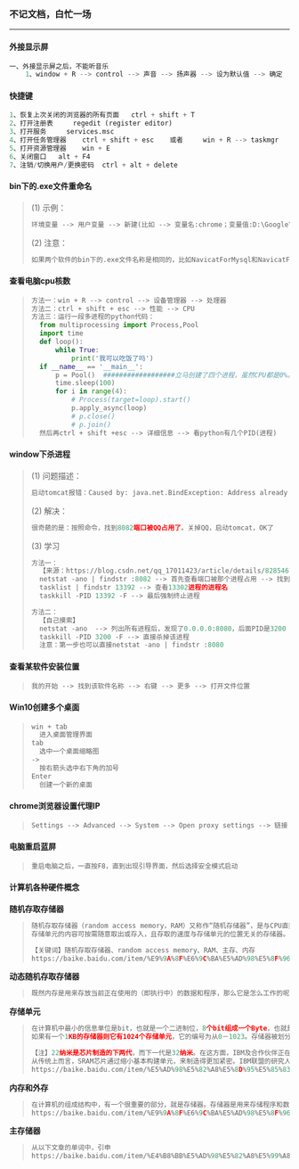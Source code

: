 ### 不记文档，白忙一场

------

#### 外接显示屏

```python
一、外接显示屏之后，不能听音乐
	1、window + R --> control --> 声音 --> 扬声器 --> 设为默认值 --> 确定
```

#### 快捷键

```python
1、恢复上次关闭的浏览器的所有页面   ctrl + shift + T 
2、打开注册表		regedit (register editor)
3、打开服务     services.msc
4、打开任务管理器    ctrl + shift + esc    或者     win + R --> taskmgr
5、打开资源管理器    win + E
6、关闭窗口   alt + F4
7、注销/切换用户/更换密码  ctrl + alt + delete
```

#### bin下的.exe文件重命名

> (1) 示例：
>
> ```python
> 环境变量 --> 用户变量 --> 新建(比如 --> 变量名:chrome；变量值:D:\Google\Chrome\Application) --> path --> 新建(比如 --> %chrome%) 
> ```
>
> (2) 注意：
>
> ```python
> 如果两个软件的bin下的.exe文件名称是相同的，比如NavicatForMysql和NavicatForOracle的bin文件夹下都叫navicat.exe。所以可以把两个navicat.exe文件分别重命名为mynavicat.exe和mynavicat.exe。
> ```

#### 查看电脑cpu核数

> ```python
> 方法一：win + R --> control --> 设备管理器 --> 处理器
> 方法二：ctrl + shift + esc --> 性能 --> CPU
> 方法三：运行一段多进程的python代码：
> 	from multiprocessing import Process,Pool
> 	import time
> 	def loop():
>     	while True:
>         	print('我可以吃饭了吗')
> 	if __name__ == '__main__':
>     	p = Pool()  ##################立马创建了四个进程，虽然CPU都是0%。默认进程池个数=CPU核数
>     	time.sleep(100)
>     	for i in range(4):
>         	# Process(target=loop).start()
>         	p.apply_async(loop)
>         	# p.close()
>         	# p.join()
> 	然后再ctrl + shift +esc --> 详细信息 --> 看python有几个PID(进程)
> ```

#### window下杀进程

> (1) 问题描述：
>
> ```python
> 启动tomcat报错：Caused by: java.net.BindException: Address already in use: JVM_Bind
> ```
>
> (2) 解决：
>
> ```python
> 很奇葩的是：按照命令，找到8082端口被QQ占用了。关掉QQ，启动tomcat，OK了
> ```
>
> (3) 学习
>
> ```python
> 方法一：
> 	【来源：https://blog.csdn.net/qq_17011423/article/details/82854677】
> 	netstat -ano | findstr :8082 --> 首先查看端口被那个进程占用 --> 找到pid是13392
> 	tasklist | findstr 13392 --> 查看13302进程的进程名
> 	taskkill -PID 13392 -F --> 最后强制终止进程
> 
> 方法二：
> 	【自己摸索】
> 	netstat -ano  --> 列出所有进程后，发现了0.0.0.0:8080，后面PID是3200
> 	taskkill -PID 3200 -F --> 直接杀掉该进程
> 	注意：第一步也可以直接netstat -ano | findstr :8080
> ```

#### 查看某软件安装位置

> ```python
> 我的开始 --> 找到该软件名称 --> 右键 --> 更多 --> 打开文件位置
> ```

#### Win10创建多个桌面

> ```python
> win + tab
> 	进入桌面管理界面
> tab
> 	选中一个桌面缩略图
> ->
> 	按右箭头选中右下角的加号
> Enter
> 	创建一个新的桌面
> ```

#### chrome浏览器设置代理IP

> ```python
> Settings --> Advanced --> System --> Open proxy settings --> 链接 --> 局域网设置 --> 为LAN使用代理服务器(打勾) --> 输入ip和端口
> ```

#### 电脑重启蓝屏

> ```python
> 重启电脑之后，一直按F8，直到出现引导界面，然后选择安全模式启动
> ```

#### 计算机各种硬件概念

**随机存取存储器**

> ```python
> 随机存取存储器（random access memory，RAM）又称作“随机存储器”，是与CPU直接交换数据的内部存储器，也叫主存(内存)。它可以随时读写，而且速度很快，通常作为操作系统或其他正在运行中的程序的临时数据存储媒介。
> 存储单元的内容可按需随意取出或存入，且存取的速度与存储单元的位置无关的存储器。这种存储器在断电时将丢失其存储内容，故主要用于存储短时间使用的程序。 按照存储单元的工作原理，随机存储器又分为静态随机存储器（英文：Static RAM，SRAM)和动态随机存储器（英文Dynamic RAM，DRAM)。
> 
> 【关键词】随机存取存储器、random access memory、RAM、主存、内存
> https://baike.baidu.com/item/%E9%9A%8F%E6%9C%BA%E5%AD%98%E5%8F%96%E5%AD%98%E5%82%A8%E5%99%A8/4099402?fr=aladdin
> ```

**动态随机存取存储器**

> ```python
> 既然内存是用来存放当前正在使用的（即执行中）的数据和程序，那么它是怎么工作的呢？我们平常所提到的计算机的内存指的是动态内存（即DRAM），动态内存中所谓的“动态”，指的是当我们将数据写入DRAM后，经过一段时间，数据会丢失，因此需要一个额外设电路进行内存刷新操作。具体的工作过程是这样的：一个DRAM的存储单元存储的是0还是1取决于电容是否有电荷，有电荷代表1，无电荷代表0。但时间一长，代表1的电容会放电，代表0的电容会吸收电荷，这就是数据丢失的原因。刷新操作定期对电容进行检查，若电量大于满电量的1/2，则认为其代表1，并把电容充满电；若电量小于1/2，则认为其代表0，并把电容放电，藉此来保持数据的连续性。
> ```

**存储单元**

> ```python
> 在计算机中最小的信息单位是bit，也就是一个二进制位，8个bit组成一个Byte，也就是字节。一个存储单元可以存储一个字节，也就是8个二进制位。计算机的存储器容量是以字节为最小单位来计算的，对于一个有128个存储单元的存储器，可以说它的容量为128字节。
> 如果有一个1KB的存储器则它有1024个存储单元，它的编号为从0－1023。存储器被划分成了若干个存储单元，每个存储单元都是从0开始顺序编号，如一个存储器有128个存储单元，则它的编号就是从0-127。
> 
> 【注】22纳米是芯片制造的下两代，而下一代是32纳米。在这方面，IBM及合作伙伴正在发展它们无与伦比的32纳米高K金属栅极工艺（high-Kmetalgatetechnology）。
> 从传统上而言，SRAM芯片通过缩小基本构建单元，来制造得更加紧密。IBM联盟的研究人员优化了SRAM单元的设计和电路图，从而提升了稳定性，此外，为了制造新型SRAM单元，他们还开发出几种新的制作工艺流程。研究人员利用高NA浸没式光刻（high-NAimmersionlithography）技术刻出了模式维度和密度，并且在先进的300毫米半导体研究环境中制作了相关部件。
> https://baike.baidu.com/item/%E5%AD%98%E5%82%A8%E5%8D%95%E5%85%83/8727749
> ```

**内存和外存**

> ```python
> 在计算机的组成结构中，有一个很重要的部分，就是存储器。存储器是用来存储程序和数据的部件，对于计算机来说，有了存储器，才有记忆功能，才能保证正常工作。存储器的种类很多，按其用途可分为主存储器和辅助存储器，主存储器又称内存储器（简称内存），辅助存储器又称外存储器（简称外存）。外存通常是磁性介质或光盘，像硬盘，软盘，磁带，CD等，能长期保存信息，并且不依赖于电来保存信息，但是由机械部件带动，速度与CPU相比就显得慢的多。内存指的就是主板上的存储部件，是CPU直接与之沟通，并用其存储数据的部件，存放当前正在使用的（即执行中）的数据和程序，它的物理实质就是一组或多组具备数据输入输出和数据存储功能的集成电路，内存只用于暂时存放程序和数据，一旦关闭电源或发生断电，其中的程序和数据就会丢失。
> https://baike.baidu.com/item/%E9%9A%8F%E6%9C%BA%E5%AD%98%E5%8F%96%E5%AD%98%E5%82%A8%E5%99%A8/4099402?fr=aladdin
> ```

**主存储器**

> ```python
> 从以下文章的单词中，引申
> https://baike.baidu.com/item/%E4%B8%BB%E5%AD%98%E5%82%A8%E5%99%A8/10635399?fr=aladdin
> ```

